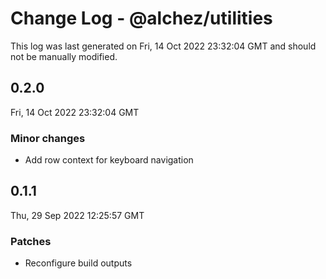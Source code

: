 # Change Log - @alchez/utilities

This log was last generated on Fri, 14 Oct 2022 23:32:04 GMT and should not be manually modified.

## 0.2.0
Fri, 14 Oct 2022 23:32:04 GMT

### Minor changes

- Add row context for keyboard navigation

## 0.1.1
Thu, 29 Sep 2022 12:25:57 GMT

### Patches

- Reconfigure build outputs
